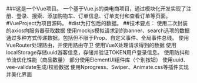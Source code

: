 ###这是一个Vue项目。
一个基于Vue.js的类电商项目，通过模块化开发实现了注册、登录、搜索、添加购物车、订单信息、订单支付和查看订单等页面。
#VueProject为项目源码。
#dist为打包后的数据。
##技术要点：
  使用二次封装的axios向服务器获取数据
  使用mockjs模拟请求到的banner、search选项的数据
  通过多种方式传递数据，包括但不限于Prop、自定义事件、全局事件总线。
  使用VueRouter处理路由，并使用路由守卫
  使用VueX处理请求得到的数据
  使用localStorage存储uuid游客信息，存储并验证TOKEN用户登录信息。
  使用防抖和节流优化性能（商品数量）
  部分使用ElementUI组件库（个别按钮）
  使用uuid、vee-validate生成/校验数据
  使用Nprogress、Swiper、Animate.css等插件实现并美化界面

